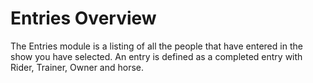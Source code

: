 # Entries Overview

The Entries module is a listing of all the people that have entered in the show you have selected. An entry is defined as a completed entry with Rider, Trainer, Owner and horse.
